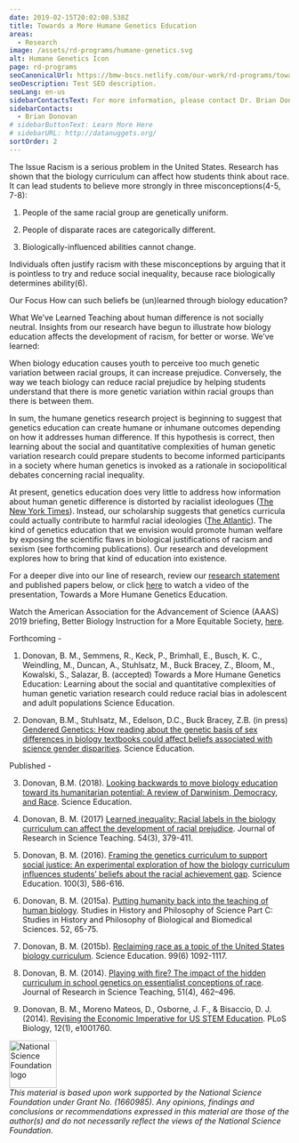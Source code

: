 ```yaml
---
date: 2019-02-15T20:02:08.538Z
title: Towards a More Humane Genetics Education
areas:
  - Research
image: /assets/rd-programs/humane-genetics.svg
alt: Humane Genetics Icon
page: rd-programs
seoCanonicalUrl: https://bmw-bscs.netlify.com/our-work/rd-programs/towards-a-more-humane-genetics-education
seoDescription: Test SEO description.
seoLang: en-us
sidebarContactsText: For more information, please contact Dr. Brian Donovan.
sidebarContacts:
  - Brian Donovan
# sidebarButtonText: Learn More Here 
# sidebarURL: http://datanuggets.org/
sortOrder: 2
---
```


The Issue
Racism is a serious problem in the United States. Research has shown that the biology curriculum can affect how students think about race. It can lead students to believe more strongly in three misconceptions(4-5, 7-8):

1. People of the same racial group are genetically uniform.

2. People of disparate races are categorically different.

3. Biologically-influenced abilities cannot change.

Individuals often justify racism with these misconceptions by arguing that it is pointless to try and reduce social inequality, because race biologically determines ability(6).

Our Focus
How can such beliefs be (un)learned through biology education?

What We’ve Learned
Teaching about human difference is not socially neutral.
Insights from our research have begun to illustrate how biology education affects the development of racism, for better or worse. We’ve learned:

When biology education causes youth to perceive too much genetic variation between racial groups, it can increase prejudice.
Conversely, the way we teach biology can reduce racial prejudice by helping students understand that there is more genetic variation within racial groups than there is between them.

In sum, the humane genetics research project is beginning to suggest that genetics education can create humane or inhumane outcomes depending on how it addresses human difference. If this hypothesis is correct, then learning about the social and quantitative complexities of human genetic variation research could prepare students to become informed participants in a society where human genetics is invoked as a rationale in sociopolitical debates concerning racial inequality.

At present, genetics education does very little to address how information about human genetic difference is distorted by racialist ideologues ([The New York Times](https://www.nytimes.com/2018/10/17/us/white-supremacists-science-dna.html)). Instead, our scholarship suggests that genetics curricula could actually contribute to harmful racial ideologies ([The Atlantic](https://www.theatlantic.com/science/archive/2018/09/teaching-race-high-school-biology-textbooks/570319/)). The kind of genetics education that we envision would promote human welfare by exposing the scientific flaws in biological justifications of racism and sexism (see forthcoming publications). Our research and development explores how to bring that kind of education into existence.

For a deeper dive into our line of research, review our [research statement](https://media.bscs.org/human/research_statement.pdf) and published papers below, or click [here](https://vimeo.com/315526217) to watch a video of the presentation, Towards a More Humane Genetics Education.

Watch the American Association for the Advancement of Science (AAAS) 2019 briefing, Better Biology Instruction for a More Equitable Society, [here](https://www.eurekalert.org/aaasnewsroom/2019/webcast/?b=10).

 
Forthcoming -

1. Donovan, B. M., Semmens, R., Keck, P., Brimhall, E., Busch, K. C., Weindling, M., Duncan, A., Stuhlsatz, M., Buck Bracey, Z., Bloom, M., Kowalski, S., Salazar, B. (accepted) Towards a More Humane Genetics Education: Learning about the social and quantitative complexities of human genetic variation research could reduce racial bias in adolescent and adult populations Science Education.

2. Donovan, B.M., Stuhlsatz, M., Edelson, D.C., Buck Bracey, Z.B. (in press) [Gendered Genetics: How reading about the genetic basis of sex differences in biology textbooks could affect beliefs associated with science gender disparities](https://media.bscs.org/human/gendered_genetics.pdf). Science Education. 

Published - 

3. Donovan, B.M. (2018). [Looking backwards to move biology education toward its humanitarian potential: A review of Darwinism, Democracy, and Race](https://onlinelibrary.wiley.com/doi/abs/10.1002/sce.21480). Science Education. 

4. Donovan, B. M. (2017) [Learned inequality: Racial labels in the biology curriculum can affect the development of racial prejudice](https://onlinelibrary.wiley.com/doi/abs/10.1002/tea.21370). Journal of Research in Science Teaching. 54(3), 379-411. 

5. Donovan, B. M. (2016). [Framing the genetics curriculum to support social justice: An experimental exploration of how the biology curriculum influences students’ beliefs about the racial achievement gap](https://onlinelibrary.wiley.com/doi/abs/10.1002/sce.21221). Science Education. 100(3), 586-616. 

6. Donovan, B. M. (2015a). [Putting humanity back into the teaching of human biology](https://www.sciencedirect.com/science/article/pii/S1369848615000138). Studies in History and Philosophy of Science Part C: Studies in History and Philosophy of Biological and Biomedical Sciences. 52, 65-75. 

7. Donovan, B. M. (2015b). [Reclaiming race as a topic of the United States biology curriculum](https://onlinelibrary.wiley.com/doi/abs/10.1002/sce.21173). Science Education. 99(6) 1092-1117. 

8. Donovan, B. M. (2014). [Playing with fire? The impact of the hidden curriculum in school genetics on essentialist conceptions of race](https://onlinelibrary.wiley.com/doi/abs/10.1002/tea.21138). Journal of Research in Science Teaching, 51(4), 462–496. 

9. Donovan, B. M., Moreno Mateos, D., Osborne, J. F., & Bisaccio, D. J. (2014). [Revising the Economic Imperative for US STEM Education](https://journals.plos.org/plosbiology/article?id=10.1371/journal.pbio.1001760). PLoS Biology, 12(1), e1001760.

<div class="d-flex justify-content-center">
  <div class="p-2">
    <a href="https://www.nsf.gov" target="_blank" rel="noopener noreferrer">
      <img src="/assets/nsf_logo.svg" alt="National Science Foundation logo" style="height: 85px;">
    </a>
  </div>
  <p class="p-2" style="margin: 0;"><em>This  material  is  based  upon  work  supported  by  the  National  Science Foundation under Grant No. (1660985). Any opinions, findings and conclusions or recommendations expressed in this material are those of the author(s) and do not necessarily reflect the views of the National Science Foundation.</em></p>
</div>
